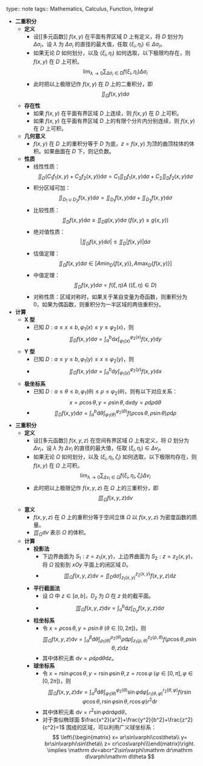 type:: note
tags:: Mathematics, Calculus, Function, Integral

- **二重积分**
	- **定义**
		- 设[[多元函数]] $f(x,y)$ 在平面有界区域 $D$ 上有定义，将 $D$ 划分为 $\Delta \sigma_i$，设 $\lambda$ 为 $\Delta\sigma_i$ 的直径的最大值，任取 $(\xi_i,\eta_i)\in \Delta\sigma_i$。
		- 如果无论 $D$ 如何划分，以及 $(\xi_i,\eta_i)$ 如何选取，以下极限均存在，则 $f(x,y)$ 在 $D$ 上可积。
		  $$
		  \lim_{\lambda\to 0} \sum_{\Delta\sigma_i\in D} f(\xi_i,\eta_i)\Delta\sigma_i
		  $$
		- 此时把以上极限记作 $f(x,y)$ 在 $D$ 上的二重积分，即
		  $$
		  \iint_D f(x,y)\mathrm d\sigma
		  $$
	- **存在性**
		- 如果 $f(x,y)$ 在平面有界区域 $D$ 上连续，则 $f(x,y)$ 在 $D$ 上可积。
		- 如果 $f(x,y)$ 在平面有界区域 $D$ 上的有限个分片内分别连续，则 $f(x,y)$ 在 $D$ 上可积。
	- **几何意义**
		- $f(x,y)$ 在 $D$ 上的重积分等于 $D$ 为底，$z=f(x,y)$ 为顶的曲顶柱体的体积。如果曲面在 $D$ 下，则记负数。
	- **性质**
		- 线性性质：
		  $$
		  \iint_D \left(C_1f_1(x,y)+C_2f_2(x,y)\right)\mathrm d\sigma=C_1\iint_D f_1(x,y)\mathrm d\sigma+C_2\iint_D f_2(x,y)\mathrm d\sigma
		  $$
		- 积分区域可加：
		  $$
		  \iint_{D_1\cup D_2}f(x,y)\mathrm d\sigma=\iint_{D_1}f(x,y)\mathrm d\sigma+\iint_{D_2}f(x,y)\mathrm d\sigma
		  $$
		- 比较性质：
		  $$
		  \iint_D f(x,y)\mathrm d\sigma\ge \iint_D g(x,y)\mathrm d\sigma\ (f(x,y)\ge g(x,y))
		  $$
		- 绝对值性质：
		  $$
		  \left|\iint_D f(x,y)\mathrm d\sigma\right| \le \iint_D \left|f(x,y)\right|\mathrm d\sigma
		  $$
		- 估值定理：
		  $$
		  \iint_D f(x,y)\mathrm d\sigma\in\left[A\min_D\{f(x,y)\},A\max_D\{f(x,y)\}\right]
		  $$
		- 中值定理：
		  $$
		  \iint_D f(x,y)\mathrm d\sigma=f(\xi,\eta)A\ ((\xi,\eta)\in D)
		  $$
		- 对称性质：区域对称时，如果关于某自变量为奇函数，则重积分为 $0$，如果为偶函数，则重积分为一半区域的两倍重积分。
- **计算**
	- **X 型**
		- 已知 $D: a\le x\le b,\varphi_1(x)\le y\le\varphi_2(x)$，则
		- $$
		  \iint_D f(x,y)\mathrm d\sigma=\int_a^b\mathrm dx\int_{\varphi_1(x)}^{\varphi_2(x)} f(x,y)\mathrm dy
		  $$
	- **Y 型**
		- 已知 $D: a\le y\le b,\varphi_1(y)\le x\le\varphi_2(y)$，则
		- $$
		  \iint_D f(x,y)\mathrm d\sigma=\int_a^b\mathrm dy\int_{\varphi_1(y)}^{\varphi_2(y)} f(x,y)\mathrm dx
		  $$
	- **极坐标系**
		- 已知 $D: a\le\theta\le b,\varphi_1(\theta)\le\rho\le\varphi_2(\theta)$，则有以下对应关系：
		  $$
		  x=\rho\cos\theta,y=\rho\sin\theta,\mathrm dx\mathrm dy=\rho\mathrm d\rho\mathrm d\theta
		  $$
		- $$
		  \iint_D f(x,y)\mathrm d\sigma=\int_a^b\mathrm d\theta\int_{\varphi_1(\theta)}^{\varphi_2(\theta)} f(\rho\cos\theta,\rho\sin\theta)\rho\mathrm d\rho
		  $$
- **三重积分**
	- **定义**
		- 设[[多元函数]] $f(x,y,z)$ 在空间有界区域 $\Omega$ 上有定义，将 $\Omega$ 划分为 $\Delta v_i$，设 $\lambda$ 为 $\Delta v_i$ 的直径的最大值，任取 $(\xi_i,\eta_i)\in \Delta v_i$。
		- 如果无论 $\Omega$ 如何划分，以及 $(\xi_i,\eta_i,\zeta_i)$ 如何选取，以下极限均存在，则 $f(x,y)$ 在 $\Omega$ 上可积。
		  $$
		  \lim_{\lambda\to 0} \sum_{\Delta v_i\in \Omega} f(\xi_i,\eta_i,\zeta_i)\Delta v_i
		  $$
		- 此时把以上极限记作 $f(x,y,z)$ 在 $\Omega$ 上的三重积分，即
		  $$
		  \iiint_\Omega f(x,y,z)\mathrm dv
		  $$
	- **意义**
		- $f(x,y,z)$ 在 $\Omega$ 上的重积分等于空间立体 $\Omega$ 以 $f(x,y,z)$ 为密度函数的质量。
		- $\iiint_\Omega\mathrm dv$ 表示 $\Omega$ 的体积。
	- **计算**
		- **投影法**
			- 下边界曲面为 $S_1:z=z_1(x,y)$，上边界曲面为 $S_2:z=z_2(x,y)$，将 $\Omega$ 投影到 $xOy$ 平面上的闭区域 $D$。
			- $$
			  \iiint_\Omega f(x,y,z)\mathrm dv=\iint_D \mathrm d\sigma\int_{z_1(x,y)}^{z_2(x,y)} f(x,y,z)\mathrm dz
			  $$
		- **平行截面法**
			- 设 $\Omega$ 中 $z\in [a,b]$，$D_z$ 为 $\Omega$ 在 $z$ 处的截平面。
			- $$
			  \iiint_\Omega f(x,y,z)\mathrm dv=\int_a^b \mathrm dz\int_{D_z} f(x,y,z)\mathrm d\sigma
			  $$
		- **柱坐标系**
			- 令 $x=\rho\cos\theta,y=\rho\sin\theta\ (\theta\in[0,2\pi])$，则
			  $$
			  \iiint_\Omega f(x,y,z)\mathrm dv=\int_\alpha^\beta\mathrm d\theta\int_{\rho_1(\theta)}^{\rho_2(\theta)}\rho\mathrm d\rho\int_{z_1(\rho,\theta)}^{z_2(\rho,\theta)}f(\rho\cos\theta,\rho\sin\theta,z)\mathrm dz
			  $$
			- 其中体积元素 $\mathrm dv=\rho\mathrm d\rho\mathrm d\theta\mathrm dz$。
		- **球坐标系**
			- 令 $x=r\sin\varphi\cos\theta,y=r\sin\varphi\sin\theta,z=r\cos\varphi\ (\varphi\in[0,\pi],\varphi\in[0,2\pi])$，则
			  $$
			  \iiint_\Omega f(x,y,z)\mathrm dv=\int_\alpha^\beta\mathrm d\theta\int_{\varphi_1(\theta)}^{\varphi_2(\theta)}\sin\varphi\mathrm d\varphi\int_{r_1(\theta,\varphi)}^{r_2(\theta,\varphi)}f(r\sin\varphi\cos\theta,r\sin\varphi\sin\theta,r\cos\varphi)r^2\mathrm dr
			  $$
			- 其中体积元素 $\mathrm dv=r^2\sin\varphi\mathrm dr\mathrm d\varphi\mathrm d\theta$。
			- 对于类似椭球面 $\frac{x^2}{a^2}+\frac{y^2}{b^2}+\frac{z^2}{c^2}=1$ 围成的区域，可以利用广义球坐标系：
			  $$
			  \left\{\begin{matrix} x=  ar\sin\varphi\cos\theta\\ y=  br\sin\varphi\sin\theta\\ z=  cr\cos\varphi\\\end{matrix}\right. \implies \mathrm dv=abcr^2\sin\varphi\mathrm dr\mathrm d\varphi\mathrm d\theta
			  $$